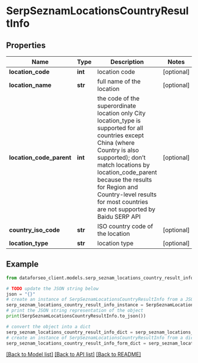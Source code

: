 # SerpSeznamLocationsCountryResultInfo


## Properties

Name | Type | Description | Notes
------------ | ------------- | ------------- | -------------
**location_code** | **int** | location code | [optional] 
**location_name** | **str** | full name of the location | [optional] 
**location_code_parent** | **int** | the code of the superordinate location only City location_type is supported for all countries except China (where Country is also supported); don’t match locations by location_code_parent because the results for Region and Country-level results for most countries are not supported by Baidu SERP API | [optional] 
**country_iso_code** | **str** | ISO country code of the location | [optional] 
**location_type** | **str** | location type | [optional] 

## Example

```python
from dataforseo_client.models.serp_seznam_locations_country_result_info import SerpSeznamLocationsCountryResultInfo

# TODO update the JSON string below
json = "{}"
# create an instance of SerpSeznamLocationsCountryResultInfo from a JSON string
serp_seznam_locations_country_result_info_instance = SerpSeznamLocationsCountryResultInfo.from_json(json)
# print the JSON string representation of the object
print(SerpSeznamLocationsCountryResultInfo.to_json())

# convert the object into a dict
serp_seznam_locations_country_result_info_dict = serp_seznam_locations_country_result_info_instance.to_dict()
# create an instance of SerpSeznamLocationsCountryResultInfo from a dict
serp_seznam_locations_country_result_info_form_dict = serp_seznam_locations_country_result_info.from_dict(serp_seznam_locations_country_result_info_dict)
```
[[Back to Model list]](../README.md#documentation-for-models) [[Back to API list]](../README.md#documentation-for-api-endpoints) [[Back to README]](../README.md)


